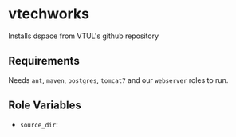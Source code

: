 # vtechworks

Installs dspace from VTUL's github repository

## Requirements

Needs `ant`, `maven`, `postgres`, `tomcat7` and our `webserver` roles to run.

## Role Variables

- `source_dir`: 

